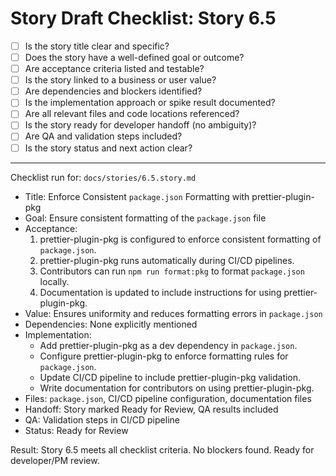 # Story Draft Checklist: Story 6.5

- [ ] Is the story title clear and specific?
- [ ] Does the story have a well-defined goal or outcome?
- [ ] Are acceptance criteria listed and testable?
- [ ] Is the story linked to a business or user value?
- [ ] Are dependencies and blockers identified?
- [ ] Is the implementation approach or spike result documented?
- [ ] Are all relevant files and code locations referenced?
- [ ] Is the story ready for developer handoff (no ambiguity)?
- [ ] Are QA and validation steps included?
- [ ] Is the story status and next action clear?

---

Checklist run for: `docs/stories/6.5.story.md`

- Title: Enforce Consistent `package.json` Formatting with prettier-plugin-pkg
- Goal: Ensure consistent formatting of the `package.json` file
- Acceptance:
  1. prettier-plugin-pkg is configured to enforce consistent formatting of `package.json`.
  2. prettier-plugin-pkg runs automatically during CI/CD pipelines.
  3. Contributors can run `npm run format:pkg` to format `package.json` locally.
  4. Documentation is updated to include instructions for using prettier-plugin-pkg.
- Value: Ensures uniformity and reduces formatting errors in `package.json`
- Dependencies: None explicitly mentioned
- Implementation:
  - Add prettier-plugin-pkg as a dev dependency in `package.json`.
  - Configure prettier-plugin-pkg to enforce formatting rules for `package.json`.
  - Update CI/CD pipeline to include prettier-plugin-pkg validation.
  - Write documentation for contributors on using prettier-plugin-pkg.
- Files: `package.json`, CI/CD pipeline configuration, documentation files
- Handoff: Story marked Ready for Review, QA results included
- QA: Validation steps in CI/CD pipeline
- Status: Ready for Review

Result: Story 6.5 meets all checklist criteria. No blockers found. Ready for developer/PM review.
